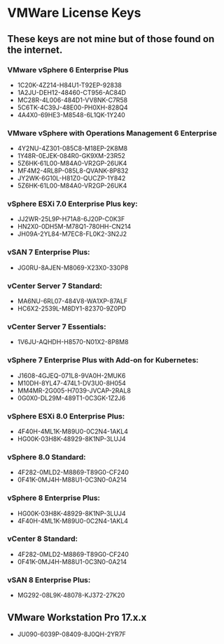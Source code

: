# VMWare License Keys

## These keys are not mine but of those found on the internet. 

### VMware vSphere 6 Enterprise Plus	
- 1C20K-4Z214-H84U1-T92EP-92838
- 1A2JU-DEH12-48460-CT956-AC84D
- MC28R-4L006-484D1-VV8NK-C7R58
- 5C6TK-4C39J-48E00-PH0XH-828Q4
- 4A4X0-69HE3-M8548-6L1QK-1Y240

### VMware vSphere with Operations Management 6 Enterprise	
- 4Y2NU-4Z301-085C8-M18EP-2K8M8
- 1Y48R-0EJEK-084R0-GK9XM-23R52
- 5Z6HK-61L00-M84A0-VR2GP-26UK4
- MF4M2-4RL8P-085L8-QVANK-8P832
- JY2WK-6G10L-H81Z0-QUCZP-1Y842
- 5Z6HK-61L00-M84A0-VR2GP-26UK4

### vSphere ESXi 7.0 Enterprise Plus key:
- JJ2WR-25L9P-H71A8-6J20P-C0K3F
- HN2X0-0DH5M-M78Q1-780HH-CN214
- JH09A-2YL84-M7EC8-FL0K2-3N2J2

### vSAN 7 Enterprise Plus:
- JG0RU-8AJEN-M8069-X23X0-330P8

### vCenter Server 7 Standard:
- MA6NU-6RL07-484V8-WA1XP-87ALF
- HC6X2-2539L-M8DY1-82370-9Z0PD

### vCenter Server 7 Essentials:
- 1V6JU-AQHDH-H8570-N01X2-8P8M8

### vSphere 7 Enterprise Plus with Add-on for Kubernetes:
- J1608-4GJEQ-071L8-9VA0H-2MUK6
- M10DH-8YL47-474L1-DV3U0-8H054
- MM4MR-2G005-H7039-JVCAP-2RAL8
- 0G0X0-DL29M-489T1-0C3GK-1Z2J6

### vSphere ESXi 8.0 Enterprise Plus:
- 4F40H-4ML1K-M89U0-0C2N4-1AKL4
- HG00K-03H8K-48929-8K1NP-3LUJ4

### vSphere 8.0 Standard:
- 4F282-0MLD2-M8869-T89G0-CF240
- 0F41K-0MJ4H-M88U1-0C3N0-0A214

### vSphere 8 Enterprise Plus:
- HG00K-03H8K-48929-8K1NP-3LUJ4
- 4F40H-4ML1K-M89U0-0C2N4-1AKL4

### vCenter 8 Standard:
- 4F282-0MLD2-M8869-T89G0-CF240
- 0F41K-0MJ4H-M88U1-0C3N0-0A214

### vSAN 8 Enterprise Plus:
- MG292-08L9K-48078-KJ372-27K20

## VMware Workstation Pro 17.x.x
- JU090-6039P-08409-8J0QH-2YR7F 
